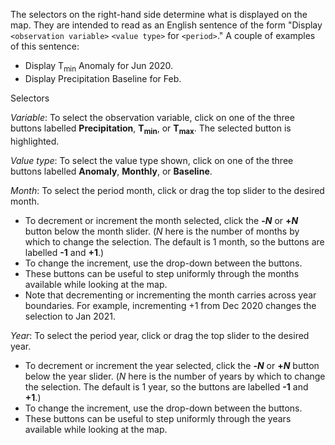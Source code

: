 The selectors on the right-hand side determine what is displayed on the map. They are intended to read as an English sentence of the form "Display `<observation variable>` `<value type>` for `<period>`." A couple of examples of this sentence:

- Display T<sub>min</sub> Anomaly for Jun 2020.
- Display Precipitation Baseline for Feb.

Selectors

_Variable_: To select the observation variable, click on one of the three buttons labelled **Precipitation**, **T<sub>min</sub>**, or **T<sub>max</sub>**. The selected button is highlighted.

_Value type_: To select the value type shown, click on one of the three buttons labelled **Anomaly**, **Monthly**, or **Baseline**.

_Month_: To select the period month, click or drag the top slider to the desired month.

- To decrement or increment the month selected, click the **-_N_** or **+_N_** button below the month slider. (_N_ here is the number of months by which to change the selection. The default is 1 month, so the buttons are labelled **-1** and **+1**.)
- To change the increment, use the drop-down between the buttons.
- These buttons can be useful to step uniformly through the months available while looking at the map.
- Note that decrementing or incrementing the month carries across year boundaries. For example, incrementing +1 from Dec 2020 changes the selection to Jan 2021.

_Year_: To select the period year, click or drag the top slider to the desired year.

- To decrement or increment the year selected, click the **-_N_** or **+_N_** button below the year slider. (_N_ here is the number of years by which to change the selection. The default is 1 year, so the buttons are labelled **-1** and **+1**.)
- To change the increment, use the drop-down between the buttons.
- These buttons can be useful to step uniformly through the years available while looking at the map.
